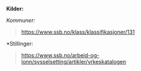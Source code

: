 **Kilder:**

*Kommuner:*
> https://www.ssb.no/klass/klassifikasjoner/131

*Stillinger:
> https://www.ssb.no/arbeid-og-lonn/sysselsetting/artikler/yrkeskatalogen